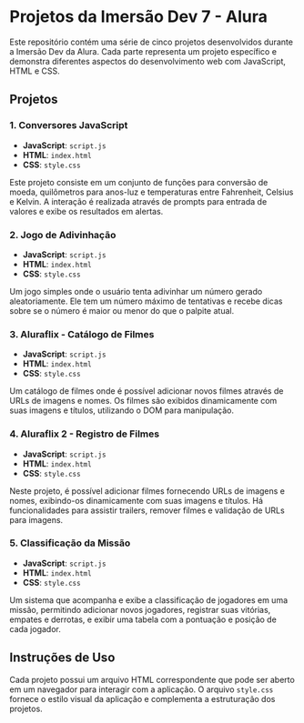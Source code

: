 # Projetos da Imersão Dev 7 - Alura

Este repositório contém uma série de cinco projetos desenvolvidos durante a Imersão Dev da Alura. Cada parte representa um projeto específico e demonstra diferentes aspectos do desenvolvimento web com JavaScript, HTML e CSS.

## Projetos

### 1. Conversores JavaScript
- **JavaScript**: `script.js`
- **HTML**: `index.html`
- **CSS**: `style.css`

Este projeto consiste em um conjunto de funções para conversão de moeda, quilômetros para anos-luz e temperaturas entre Fahrenheit, Celsius e Kelvin. A interação é realizada através de prompts para entrada de valores e exibe os resultados em alertas.

### 2. Jogo de Adivinhação
- **JavaScript**: `script.js`
- **HTML**: `index.html`
- **CSS**: `style.css`

Um jogo simples onde o usuário tenta adivinhar um número gerado aleatoriamente. Ele tem um número máximo de tentativas e recebe dicas sobre se o número é maior ou menor do que o palpite atual.

### 3. Aluraflix - Catálogo de Filmes
- **JavaScript**: `script.js`
- **HTML**: `index.html`
- **CSS**: `style.css`

Um catálogo de filmes onde é possível adicionar novos filmes através de URLs de imagens e nomes. Os filmes são exibidos dinamicamente com suas imagens e títulos, utilizando o DOM para manipulação.

### 4. Aluraflix 2 - Registro de Filmes
- **JavaScript**: `script.js`
- **HTML**: `index.html`
- **CSS**: `style.css`

Neste projeto, é possível adicionar filmes fornecendo URLs de imagens e nomes, exibindo-os dinamicamente com suas imagens e títulos. Há funcionalidades para assistir trailers, remover filmes e validação de URLs para imagens.

### 5. Classificação da Missão
- **JavaScript**: `script.js`
- **HTML**: `index.html`
- **CSS**: `style.css`

Um sistema que acompanha e exibe a classificação de jogadores em uma missão, permitindo adicionar novos jogadores, registrar suas vitórias, empates e derrotas, e exibir uma tabela com a pontuação e posição de cada jogador.

## Instruções de Uso

Cada projeto possui um arquivo HTML correspondente que pode ser aberto em um navegador para interagir com a aplicação. O arquivo `style.css` fornece o estilo visual da aplicação e complementa a estruturação dos projetos.
